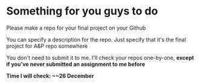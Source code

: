 # Something for you guys to do

Please make a repo for your final project on your Github

You can specify a description for the repo. Just specify that it's the final project for A&P repo somewhere

You don't need to submit it to me. I'll check your repos one-by-one, **except if you've never submitted an assignment to me before**

**Time I will check: ~~26 December**
